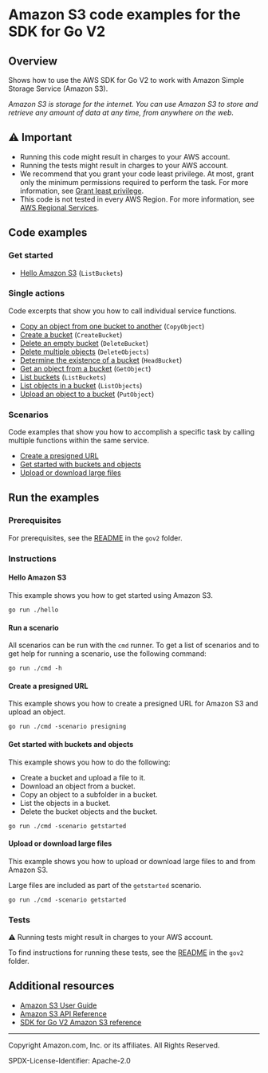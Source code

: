 <!--Generated by WRITEME on 2023-04-05 00:19:43.847799 (UTC)-->
# Amazon S3 code examples for the SDK for Go V2

## Overview

Shows how to use the AWS SDK for Go V2 to work with Amazon Simple Storage Service (Amazon S3).

<!--custom.overview.start-->
<!--custom.overview.end-->

*Amazon S3 is storage for the internet. You can use Amazon S3 to store and retrieve any amount of data at any time, from anywhere on the web.*

## ⚠ Important

* Running this code might result in charges to your AWS account.
* Running the tests might result in charges to your AWS account.
* We recommend that you grant your code least privilege. At most, grant only the minimum permissions required to perform the task. For more information, see [Grant least privilege](https://docs.aws.amazon.com/IAM/latest/UserGuide/best-practices.html#grant-least-privilege).
* This code is not tested in every AWS Region. For more information, see [AWS Regional Services](https://aws.amazon.com/about-aws/global-infrastructure/regional-product-services).

<!--custom.important.start-->
<!--custom.important.end-->

## Code examples

### Get started

* [Hello Amazon S3](hello/hello.go#L4) (`ListBuckets`)

### Single actions

Code excerpts that show you how to call individual service functions.

* [Copy an object from one bucket to another](actions/bucket_basics.go#L202) (`CopyObject`)
* [Create a bucket](actions/bucket_basics.go#L81) (`CreateBucket`)
* [Delete an empty bucket](actions/bucket_basics.go#L258) (`DeleteBucket`)
* [Delete multiple objects](actions/bucket_basics.go#L238) (`DeleteObjects`)
* [Determine the existence of a bucket](actions/bucket_basics.go#L51) (`HeadBucket`)
* [Get an object from a bucket](actions/bucket_basics.go#L149) (`GetObject`)
* [List buckets](actions/bucket_basics.go#L35) (`ListBuckets`)
* [List objects in a bucket](actions/bucket_basics.go#L220) (`ListObjects`)
* [Upload an object to a bucket](actions/bucket_basics.go#L100) (`PutObject`)

### Scenarios

Code examples that show you how to accomplish a specific task by calling multiple
functions within the same service.

* [Create a presigned URL](actions/presigner.go) 
* [Get started with buckets and objects](actions/bucket_basics.go) 
* [Upload or download large files](actions/bucket_basics.go) 

## Run the examples

### Prerequisites


For prerequisites, see the [README](../README.md#Prerequisites) in the `gov2` folder.



<!--custom.prerequisites.start-->
<!--custom.prerequisites.end-->

### Instructions


<!--custom.instructions.start-->
<!--custom.instructions.end-->

#### Hello Amazon S3

This example shows you how to get started using Amazon S3.

```
go run ./hello
```

#### Run a scenario

All scenarios can be run with the `cmd` runner. To get a list of scenarios
and to get help for running a scenario, use the following command:

```
go run ./cmd -h
```

#### Create a presigned URL

This example shows you how to create a presigned URL for Amazon S3 and upload an object.


<!--custom.scenarios.s3_Scenario_PresignedUrl.start-->
```
go run ./cmd -scenario presigning
```
<!--custom.scenarios.s3_Scenario_PresignedUrl.end-->

#### Get started with buckets and objects

This example shows you how to do the following:

* Create a bucket and upload a file to it.
* Download an object from a bucket.
* Copy an object to a subfolder in a bucket.
* List the objects in a bucket.
* Delete the bucket objects and the bucket.

<!--custom.scenarios.s3_Scenario_GettingStarted.start-->
```
go run ./cmd -scenario getstarted
```
<!--custom.scenarios.s3_Scenario_GettingStarted.end-->

#### Upload or download large files

This example shows you how to upload or download large files to and from Amazon S3.


<!--custom.scenarios.s3_Scenario_UsingLargeFiles.start-->
Large files are included as part of the `getstarted` scenario.

```
go run ./cmd -scenario getstarted
```
<!--custom.scenarios.s3_Scenario_UsingLargeFiles.end-->

### Tests

⚠ Running tests might result in charges to your AWS account.


To find instructions for running these tests, see the [README](../README.md#Tests)
in the `gov2` folder.



<!--custom.tests.start-->
<!--custom.tests.end-->

## Additional resources

* [Amazon S3 User Guide](https://docs.aws.amazon.com/AmazonS3/latest/userguide/Welcome.html)
* [Amazon S3 API Reference](https://docs.aws.amazon.com/AmazonS3/latest/API/Welcome.html)
* [SDK for Go V2 Amazon S3 reference](https://pkg.go.dev/github.com/aws/aws-sdk-go-v2/service/s3)

<!--custom.resources.start-->
<!--custom.resources.end-->

---

Copyright Amazon.com, Inc. or its affiliates. All Rights Reserved.

SPDX-License-Identifier: Apache-2.0